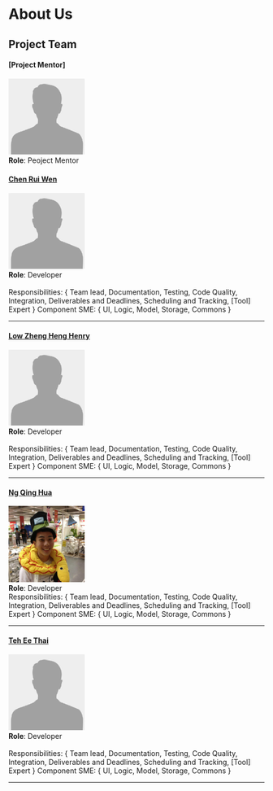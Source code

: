 # About Us

## Project Team

#### [Project Mentor]
<img src="images/mentor.png" width="150"><br>
**Role**: Peoject Mentor <br>

#### [Chen Rui Wen](http://github.com/ruiwen905) 
<img src="images/ruiwen.png" width="150"><br>
**Role**: Developer <br>  
Responsibilities: { Team lead, Documentation, Testing, Code Quality, Integration, Deliverables and Deadlines, Scheduling and Tracking, [Tool] Expert }
Component SME: { UI, Logic, Model, Storage, Commons }

-----

#### [Low Zheng Heng Henry](http://github.com/e0003801)
<img src="images/henry.png" width="150"><br>
**Role**: Developer <br>  
Responsibilities: { Team lead, Documentation, Testing, Code Quality, Integration, Deliverables and Deadlines, Scheduling and Tracking, [Tool] Expert }
Component SME: { UI, Logic, Model, Storage, Commons }

-----

#### [Ng Qing Hua](http://github.com/qhng) <br>
<img src="images/qinghua.png" width="150"><br>
**Role**: Developer <br>
Responsibilities: { Team lead, Documentation, Testing, Code Quality, Integration, Deliverables and Deadlines, Scheduling and Tracking, [Tool] Expert }
Component SME: { UI, Logic, Model, Storage, Commons }

-----

#### [Teh Ee Thai](http://github.com/tet54)
<img src="images/eethai.png" width="150"><br>
**Role**: Developer <br>  
Responsibilities: { Team lead, Documentation, Testing, Code Quality, Integration, Deliverables and Deadlines, Scheduling and Tracking, [Tool] Expert }
Component SME: { UI, Logic, Model, Storage, Commons }
 
 -----
